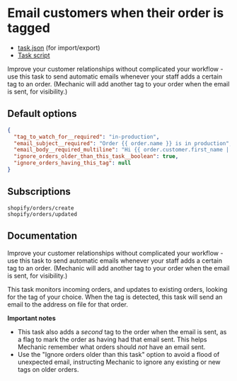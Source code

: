 # Email customers when their order is tagged

* [task.json](../../tasks/email-customer-when-order-tagged.json) (for import/export)
* [Task script](./script.liquid)

Improve your customer relationships without complicated your workflow - use this task to send automatic emails whenever your staff adds a certain tag to an order. (Mechanic will add another tag to your order when the email is sent, for visibility.)

## Default options

```json
{
  "tag_to_watch_for__required": "in-production",
  "email_subject__required": "Order {{ order.name }} is in production",
  "email_body__required_multiline": "Hi {{ order.customer.first_name | default: \"there\" }},\n\nYour order is in the shop! We'll be in touch when it's been shipped.\n\nThanks,\nThe team at {{ shop.name }}",
  "ignore_orders_older_than_this_task__boolean": true,
  "ignore_orders_having_this_tag": null
}
```

## Subscriptions

```liquid
shopify/orders/create
shopify/orders/updated
```

## Documentation

Improve your customer relationships without complicated your workflow - use this task to send automatic emails whenever your staff adds a certain tag to an order. (Mechanic will add another tag to your order when the email is sent, for visibility.)

This task monitors incoming orders, and updates to existing orders, looking for the tag of your choice. When the tag is detected, this task will send an email to the address on file for that order.

**Important notes**

* This task also adds a _second_ tag to the order when the email is sent, as a flag to mark the order as having had that email sent. This helps Mechanic remember what orders should _not_ have an email sent.
* Use the "Ignore orders older than this task" option to avoid a flood of unexpected email, instructing Mechanic to ignore any existing or new tags on older orders.
